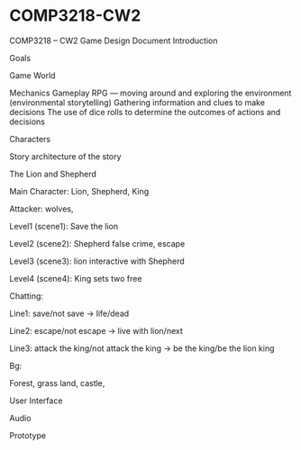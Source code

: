 # COMP3218-CW2
COMP3218 – CW2
Game Design Document
Introduction

Goals

Game World

Mechanics 
Gameplay
RPG — moving around and exploring the environment (environmental storytelling)
Gathering information and clues to make decisions 
The use of dice rolls to determine the outcomes of actions and decisions

Characters

Story
architecture of the story

The Lion and Shepherd

Main Character: Lion, Shepherd, King

Attacker: wolves,

Level1 (scene1): Save the lion

Level2 (scene2): Shepherd false crime, escape

Level3 (scene3): lion interactive with Shepherd

Level4 (scene4): King sets two free

Chatting:

Line1: save/not save -> life/dead

Line2: escape/not escape -> live with lion/next

Line3: attack the king/not attack the king -> be the king/be the lion king

Bg:

Forest, grass land, castle,


User Interface

Audio

Prototype

